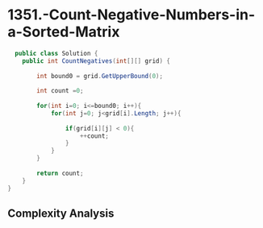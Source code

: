 # 1351.-Count-Negative-Numbers-in-a-Sorted-Matrix

```C#
  public class Solution {
    public int CountNegatives(int[][] grid) {
   
        int bound0 = grid.GetUpperBound(0);
        
        int count =0;
        
        for(int i=0; i<=bound0; i++){
            for(int j=0; j<grid[i].Length; j++){
                
                if(grid[i][j] < 0){
                    ++count;                   
                }
            }
        }
        
        return count;
    }
}
```

## Complexity Analysis
 
